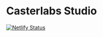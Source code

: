 # Casterlabs Studio

[![Netlify Status](https://api.netlify.com/api/v1/badges/fee0c73f-2ab3-44df-8303-7a48a9b307c9/deploy-status)](https://app.netlify.com/sites/casterlabs-studio/deploys)
